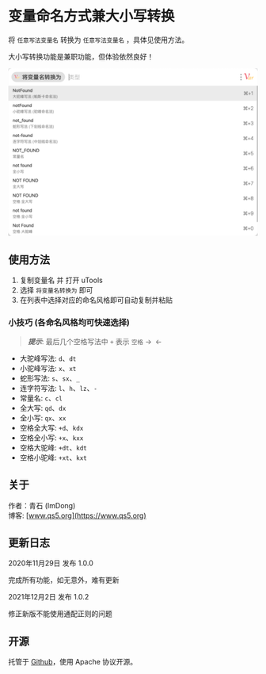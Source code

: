 # 变量命名方式兼大小写转换

将 `任意写法变量名` 转换为 `任意写法变量名` ，具体见使用方法。

大小写转换功能是兼职功能，但体验依然良好！

![功能截图](screenshots/Snipaste_2020-11-29_13-27-18.png)

## 使用方法

1. 复制变量名 并 打开 uTools
2. 选择 `将变量名转换为` 即可
3. 在列表中选择对应的命名风格即可自动复制并粘贴

### 小技巧 (各命名风格均可快速选择)

> ***提示***: 最后几个空格写法中 `+` 表示 `空格` ->` `<-

- 大驼峰写法: `d`、`dt`
- 小驼峰写法: `x`、`xt`
- 蛇形写法: `s`、`sx`、`_`
- 连字符写法: `l`、`h`、`lz`、`-`
- 常量名: `c`、`cl`
- 全大写: `qd`、`dx`
- 全小写: `qx`、`xx`
- 空格全大写: `+d`、`kdx`
- 空格全小写: `+x`、`kxx`
- 空格大驼峰: `+dt`、`kdt`
- 空格小驼峰: `+xt`、`kxt`

## 关于

作者：青石 (ImDong)  
博客: [www.qs5.org](https://www.qs5.org)

## 更新日志

2020年11月29日 发布 1.0.0

完成所有功能，如无意外，难有更新

2021年12月2日 发布 1.0.2

修正新版不能使用通配正则的问题

## 开源

托管于 [Github](https://github.com/imdong/Var-Conv)，使用 Apache 协议开源。